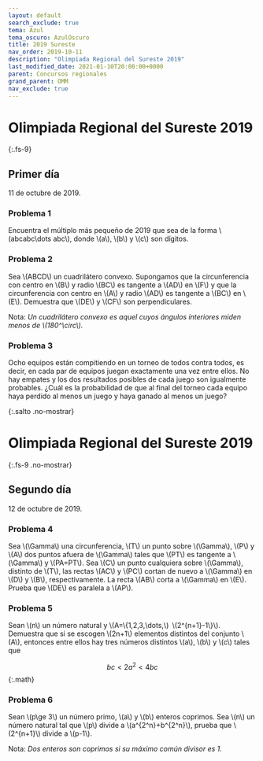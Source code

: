 ```yaml
---
layout: default
search_exclude: true
tema: Azul
tema_oscuro: AzulOscuro
title: 2019 Sureste
nav_order: 2019-10-11
description: "Olimpiada Regional del Sureste 2019"
last_modified_date: 2021-01-10T20:00:00+0000
parent: Concursos regionales
grand_parent: OMM
nav_exclude: true
---
```


<!--Enviado por José Hdz. Stgo. al correo polynomm@outlook.com el 4 de enero de 2021-->

# Olimpiada Regional del Sureste&nbsp;<span class="deg-sitio deg-sitio-texto">2019</span>
{:.fs-9}

## <span class="deg-sitio deg-sitio-texto">Primer día</span>
11 de octubre de 2019.

### Problema&nbsp;<span class="deg-sitio deg-sitio-texto">1</span>

Encuentra el múltiplo más pequeño de 2019 que sea de la forma \\(abcabc\dots abc\\), donde \\(a\\), \\(b\\) y \\(c\\) son dígitos.

### Problema&nbsp;<span class="deg-sitio deg-sitio-texto">2</span>

Sea \\(ABCD\\) un cuadrilátero convexo. Supongamos que la circunferencia con centro en \\(B\\) y radio \\(BC\\) es tangente a \\(AD\\) en \\(F\\) y que la circunferencia con centro en \\(A\\) y radio \\(AD\\) es tangente a \\(BC\\) en \\(E\\). Demuestra que \\(DE\\) y \\(CF\\) son perpendiculares.

Nota: *Un cuadrilátero convexo es aquel cuyos ángulos interiores miden menos de \\(180^\circ\\).*

### Problema&nbsp;<span class="deg-sitio deg-sitio-texto">3</span>

Ocho equipos están compitiendo en un torneo de todos contra todos, es decir, en cada par de equipos juegan exactamente una vez entre ellos. No hay empates y los dos resultados posibles de cada juego son igualmente probables. ¿Cuál es la probabilidad de que al final del torneo cada equipo haya perdido al menos un juego y haya ganado al menos un juego?

<div></div>
{:.salto .no-mostrar}

# Olimpiada Regional del Sureste&nbsp;<span class="deg-sitio deg-sitio-texto">2019</span>
{:.fs-9 .no-mostrar}

## <span class="deg-sitio deg-sitio-texto">Segundo día</span>
12 de octubre de 2019.

### Problema&nbsp;<span class="deg-sitio deg-sitio-texto">4</span>

Sea \\(\Gamma\\) una circunferencia, \\(T\\) un punto sobre \\(\Gamma\\), \\(P\\) y \\(A\\) dos puntos afuera de \\(\Gamma\\) tales que \\(PT\\) es tangente a \\(\Gamma\\) y \\(PA=PT\\). Sea \\(C\\) un punto cualquiera sobre \\(\Gamma\\), distinto de \\(T\\), las rectas \\(AC\\) y \\(PC\\) cortan de nuevo a \\(\Gamma\\) en \\(D\\) y \\(B\\), respectivamente. La recta \\(AB\\) corta a \\(\Gamma\\) en \\(E\\). Prueba que \\(DE\\) es paralela a \\(AP\\).

### Problema&nbsp;<span class="deg-sitio deg-sitio-texto">5</span>

Sean \\(n\\) un número natural y \\(A=\\{1,2,3,\dots,\\) \\(2^{n+1}-1\\}\\). Demuestra que si se escogen \\(2n+1\\) elementos distintos del conjunto \\(A\\), entonces entre ellos hay tres números distintos \\(a\\), \\(b\\) y \\(c\\) tales que

$$bc<2a^2<4bc$$
{:.math}

### Problema&nbsp;<span class="deg-sitio deg-sitio-texto">6</span>

Sean \\(p\ge 3\\) un número primo, \\(a\\) y \\(b\\) enteros coprimos. Sea \\(n\\) un número natural tal que \\(p\\) divide a \\(a^{2^n}+b^{2^n}\\), prueba que \\(2^{n+1}\\) divide a \\(p-1\\).

Nota: *Dos enteros son coprimos si su máximo común divisor es 1.*